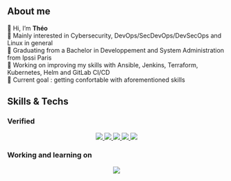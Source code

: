 ## About me
👋 Hi, I’m **Théo**  
👀 Mainly interested in Cybersecurity, DevOps/SecDevOps/DevSecOps and Linux in general  
🏫 Graduating from a Bachelor in Developpement and System Administration from Ipssi Paris  
🔭 Working on improving my skills with Ansible, Jenkins, Terraform, Kubernetes, Helm and GitLab CI/CD  
🥇 Current goal : getting confortable with aforementioned skills  

## Skills & Techs
### Verified
<p align="center">
  <a href="https://skillicons.dev">
    <img src="https://skillicons.dev/icons?i=html,css,js,jquery,py,php,react,mysql,powershell,bash,postman,express,npm,yarn&perline=14" />
    <img src="https://skillicons.dev/icons?i=debian,ubuntu,linux,windows&perline=14" />
    <img src="https://skillicons.dev/icons?i=git,github,gitlab,bots&perline=14" />
    <img src="https://skillicons.dev/icons?i=nginx&perline=14" />
    <img src="https://skillicons.dev/icons?i=vscode,visualstudio,phpstorm,sublime,figma,vim,regex,unity&perline=14" />
  </a>
</p>

### Working and learning on
<p align="center">
  <a href="https://skillicons.dev">
    <img src="https://skillicons.dev/icons?i=ansible,aws,jenkins,kali,kubernetes,laravel,symfony,terraform,wordpress&perline=14" />
  </a>
</p>
